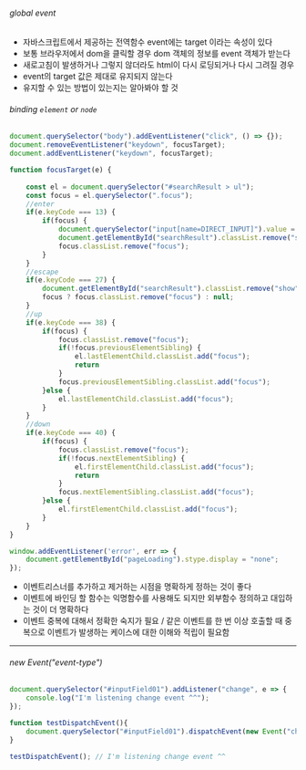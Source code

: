 ###### global event
- 자바스크립트에서 제공하는 전역함수 event에는 target 이라는 속성이 있다
- 보통 브라우저에서 dom을 클릭할 경우 dom 객체의 정보를 event 객체가 받는다
- 새로고침이 발생하거나 그렇지 않더라도 html이 다시 로딩되거나 다시 그려질 경우
- event의 target 값은 제대로 유지되지 않는다
- 유지할 수 있는 방법이 있는지는 알아봐야 할 것  
  
###### binding `element` or `node`
```js
document.querySelector("body").addEventListener("click", () => {});
document.removeEventListener("keydown", focusTarget);
document.addEventListener("keydown", focusTarget);

function focusTarget(e) {
	
	const el = document.querySelector("#searchResult > ul");
	const focus = el.querySelector(".focus");
	//enter
	if(e.keyCode === 13) {
		if(focus) {
			document.querySelector("input[name=DIRECT_INPUT]").value = focus.textContent;
			document.getElementById("searchResult").classList.remove("show");
			focus.classList.remove("focus");
		}
	}
	//escape
	if(e.keyCode === 27) {
		document.getElementById("searchResult").classList.remove("show");
		focus ? focus.classList.remove("focus") : null;
	}
	//up
	if(e.keyCode === 38) {
		if(focus) {
			focus.classList.remove("focus");
			if(!focus.previousElementSibling) {
				el.lastElementChild.classList.add("focus");
				return
			}
			focus.previousElementSibling.classList.add("focus");
		}else {
			el.lastElementChild.classList.add("focus");
		}
	}
	//down
	if(e.keyCode === 40) {
		if(focus) {
			focus.classList.remove("focus");
			if(!focus.nextElementSibling) {
				el.firstElementChild.classList.add("focus");
				return
			}
			focus.nextElementSibling.classList.add("focus");
		}else {
			el.firstElementChild.classList.add("focus");
		}
	}
}

window.addEventListener('error', err => {
    document.getElementById("pageLoading").stype.display = "none";
});
```
  
- 이벤트리스너를 추가하고 제거하는 시점을 명확하게 정하는 것이 좋다
- 이벤트에 바인딩 할 함수는 익명함수를 사용해도 되지만 외부함수 정의하고 대입하는 것이 더 명확하다
- 이벤트 중복에 대해서 정확한 숙지가 필요 / 같은 이벤트를 한 번 이상 호출할 때 중복으로 이벤트가 발생하는 케이스에 대한 이해와 적립이 필요함
  
---
  
###### new Event("event-type")
```js
document.querySelector("#inputField01").addListener("change", e => {
	console.log("I'm listening change event ^^");
});

function testDispatchEvent(){
	document.querySelector("#inputField01").dispatchEvent(new Event("change"));
}

testDispatchEvent(); // I'm listening change event ^^
```
